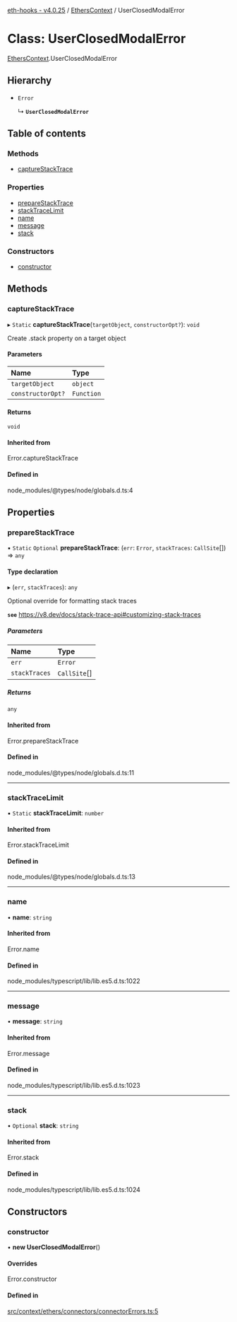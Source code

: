 [eth-hooks - v4.0.25](../README.md) / [EthersContext](../modules/EthersContext.md) / UserClosedModalError

# Class: UserClosedModalError

[EthersContext](../modules/EthersContext.md).UserClosedModalError

## Hierarchy

- `Error`

  ↳ **`UserClosedModalError`**

## Table of contents

### Methods

- [captureStackTrace](EthersContext.UserClosedModalError.md#capturestacktrace)

### Properties

- [prepareStackTrace](EthersContext.UserClosedModalError.md#preparestacktrace)
- [stackTraceLimit](EthersContext.UserClosedModalError.md#stacktracelimit)
- [name](EthersContext.UserClosedModalError.md#name)
- [message](EthersContext.UserClosedModalError.md#message)
- [stack](EthersContext.UserClosedModalError.md#stack)

### Constructors

- [constructor](EthersContext.UserClosedModalError.md#constructor)

## Methods

### captureStackTrace

▸ `Static` **captureStackTrace**(`targetObject`, `constructorOpt?`): `void`

Create .stack property on a target object

#### Parameters

| Name | Type |
| :------ | :------ |
| `targetObject` | `object` |
| `constructorOpt?` | `Function` |

#### Returns

`void`

#### Inherited from

Error.captureStackTrace

#### Defined in

node_modules/@types/node/globals.d.ts:4

## Properties

### prepareStackTrace

▪ `Static` `Optional` **prepareStackTrace**: (`err`: `Error`, `stackTraces`: `CallSite`[]) => `any`

#### Type declaration

▸ (`err`, `stackTraces`): `any`

Optional override for formatting stack traces

**`see`** https://v8.dev/docs/stack-trace-api#customizing-stack-traces

##### Parameters

| Name | Type |
| :------ | :------ |
| `err` | `Error` |
| `stackTraces` | `CallSite`[] |

##### Returns

`any`

#### Inherited from

Error.prepareStackTrace

#### Defined in

node_modules/@types/node/globals.d.ts:11

___

### stackTraceLimit

▪ `Static` **stackTraceLimit**: `number`

#### Inherited from

Error.stackTraceLimit

#### Defined in

node_modules/@types/node/globals.d.ts:13

___

### name

• **name**: `string`

#### Inherited from

Error.name

#### Defined in

node_modules/typescript/lib/lib.es5.d.ts:1022

___

### message

• **message**: `string`

#### Inherited from

Error.message

#### Defined in

node_modules/typescript/lib/lib.es5.d.ts:1023

___

### stack

• `Optional` **stack**: `string`

#### Inherited from

Error.stack

#### Defined in

node_modules/typescript/lib/lib.es5.d.ts:1024

## Constructors

### constructor

• **new UserClosedModalError**()

#### Overrides

Error.constructor

#### Defined in

[src/context/ethers/connectors/connectorErrors.ts:5](https://github.com/scaffold-eth/eth-hooks/blob/75acc7e/src/context/ethers/connectors/connectorErrors.ts#L5)
